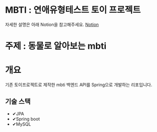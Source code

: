 # MBTI : 연애유형테스트 토이 프로젝트
자세한 설명은 아래 Notion을 참고해주세요.
[Notion](https://www.notion.so/mokhs/MBTI-d62e4d3ab6c04e2189c33ae49a23fa35)

# 주제 : 동물로 알아보는 mbti 

# 개요
기존 토이프로젝트로 제작한 mbti 백엔드 API를 Spring으로 개발하는 리포입니다.

## 기술 스택
 
- ✔JPA 
- ✔Spring boot
- ✔MySQL
